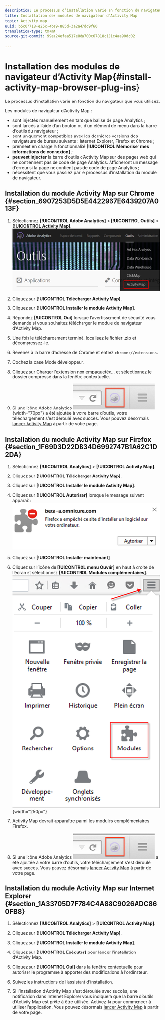 ```yaml
---
description: Le processus d’installation varie en fonction du navigateur que vous utilisez.
title: Installation des modules de navigateur d’Activity Map
topic: Activity map
uuid: b5c07718-e25c-4ba9-885d-3a2a47dd9f60
translation-type: tm+mt
source-git-commit: 99ee24efaa517e8da700c67818c111c4aa90dc02

---
```



# Installation des modules de navigateur d’Activity Map{#install-activity-map-browser-plug-ins}

Le processus d’installation varie en fonction du navigateur que vous utilisez.

Les modules de navigateur d’Activity Map :

* sont injectés manuellement en tant que balise de page Analytics ;
* sont lancés à l’aide d’un bouton ou d’un élément de menu dans la barre d’outils du navigateur ;
* sont uniquement compatibles avec les dernières versions des navigateurs de bureau suivants : Internet Explorer, Firefox et Chrome ;
* prennent en charge la fonctionnalité **[!UICONTROL Mémoriser mes informations de connexion]** ;
* **peuvent injecter** la barre d’outils d’Activity Map sur des pages web qui ne contiennent pas de code de page Analytics. Afficheront un message d’erreur si la page ne contient pas de code de page Analytics ;
* nécessitent que vous passiez par le processus d’installation du module de navigateur.

## Installation du module Activity Map sur Chrome {#section_6907253D5D5E4422967E6439207A013F}

1. Sélectionnez **[!UICONTROL Adobe Analytics]** &gt; **[!UICONTROL Outils]** &gt; **[!UICONTROL Activity Map]**.  ![](assets/install_am.png)

1. Cliquez sur **[!UICONTROL Télécharger Activity Map]**.
1. Cliquez sur **[!UICONTROL Installer le module Activity Map]**.
1. Répondez **[!UICONTROL Oui]** lorsque l’avertissement de sécurité vous demande si vous souhaitez télécharger le module de navigateur d’Activity Map.
1. Une fois le téléchargement terminé, localisez le fichier .zip et décompressez-le.
1. Revenez à la barre d’adresse de Chrome et entrez `chrome://extensions`.
1. Cochez la case Mode développeur.
1. Cliquez sur Charger l’extension non empaquetée... et sélectionnez le dossier compressé dans la fenêtre contextuelle.
1. Si une icône Adobe Analytics ![](assets/an_icon.png){width="70px"} a été ajoutée à votre barre d’outils, votre téléchargement s’est déroulé avec succès. Vous pouvez désormais [lancer Activity Map](/help/analyze/activity-map/activitymap-getting-started/activitymap-getting-started-users/activitymap-launch.md) à partir de votre page.

## Installation du module Activity Map sur Firefox {#section_1F69D3D22DB34D6992747B1A62C1D2DA}

1. Sélectionnez **[!UICONTROL Analytics]** &gt; **[!UICONTROL Activity Map]**.

1. Cliquez sur **[!UICONTROL Télécharger Activity Map]**.
1. Cliquez sur **[!UICONTROL Installer le module Activity Map]**.
1. Cliquez sur **[!UICONTROL Autoriser]** lorsque le message suivant apparaît :![](assets/firefox_install2.png)

1. Cliquez sur **[!UICONTROL Installer maintenant]**.
1. Cliquez sur l’icône du **[!UICONTROL menu Ouvrir]** en haut à droite de l’écran et sélectionnez **[!UICONTROL Modules complémentaires]**. ![](assets/firefox_install3.png){width="250px"}

1. Activity Map devrait apparaître parmi les modules complémentaires Firefox.
1. Si une icône Adobe Analytics ![](assets/an_icon.png) a été ajoutée à votre barre d’outils, votre téléchargement s’est déroulé avec succès. Vous pouvez désormais [lancer Activity Map](/help/analyze/activity-map/activitymap-getting-started/activitymap-getting-started-users/activitymap-launch.md) à partir de votre page.

## Installation du module Activity Map sur Internet Explorer {#section_1A33705D7F784C4A88C9026ADC860FB8}

1. Sélectionnez **[!UICONTROL Analytics]** &gt; **[!UICONTROL Activity Map]**.

1. Cliquez sur **[!UICONTROL Télécharger Activity Map]**.
1. Cliquez sur **[!UICONTROL Installer le module Activity Map]**.
1. Cliquez sur **[!UICONTROL Exécuter]** pour lancer l’installation d’Activity Map.
1. Cliquez sur **[!UICONTROL Oui]** dans la fenêtre contextuelle pour autoriser le programme à apporter des modifications à l’ordinateur.
1. Suivez les instructions de l’assistant d’installation.
1. Si l’installation d’Activity Map s’est déroulée avec succès, une notification dans Internet Explorer vous indiquera que la barre d’outils d’Activity Map est prête à être utilisée. Activez-la pour commencer à utiliser l’application. Vous pouvez désormais [lancer Activity Map](/help/analyze/activity-map/activitymap-getting-started/activitymap-getting-started-users/activitymap-launch.md) à partir de votre page.

